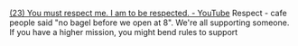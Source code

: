 [(23) You must respect me. I am to be respected. - YouTube](https://www.youtube.com/watch?v=DGGEPR2xhNs)
Respect - cafe people said "no bagel before we open at 8". We're all supporting someone. If you have a higher mission, you might bend rules to support 